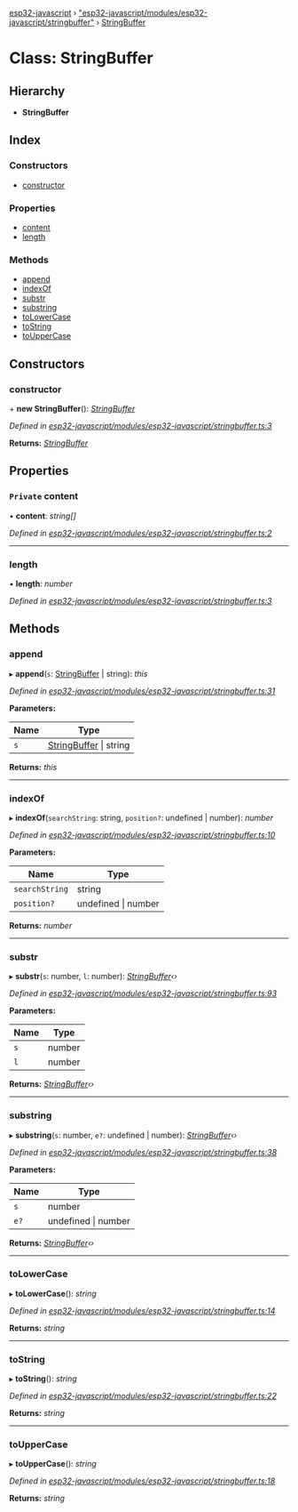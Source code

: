 [esp32-javascript](../README.md) › ["esp32-javascript/modules/esp32-javascript/stringbuffer"](../modules/_esp32_javascript_modules_esp32_javascript_stringbuffer_.md) › [StringBuffer](_esp32_javascript_modules_esp32_javascript_stringbuffer_.stringbuffer.md)

# Class: StringBuffer

## Hierarchy

* **StringBuffer**

## Index

### Constructors

* [constructor](_esp32_javascript_modules_esp32_javascript_stringbuffer_.stringbuffer.md#constructor)

### Properties

* [content](_esp32_javascript_modules_esp32_javascript_stringbuffer_.stringbuffer.md#private-content)
* [length](_esp32_javascript_modules_esp32_javascript_stringbuffer_.stringbuffer.md#length)

### Methods

* [append](_esp32_javascript_modules_esp32_javascript_stringbuffer_.stringbuffer.md#append)
* [indexOf](_esp32_javascript_modules_esp32_javascript_stringbuffer_.stringbuffer.md#indexof)
* [substr](_esp32_javascript_modules_esp32_javascript_stringbuffer_.stringbuffer.md#substr)
* [substring](_esp32_javascript_modules_esp32_javascript_stringbuffer_.stringbuffer.md#substring)
* [toLowerCase](_esp32_javascript_modules_esp32_javascript_stringbuffer_.stringbuffer.md#tolowercase)
* [toString](_esp32_javascript_modules_esp32_javascript_stringbuffer_.stringbuffer.md#tostring)
* [toUpperCase](_esp32_javascript_modules_esp32_javascript_stringbuffer_.stringbuffer.md#touppercase)

## Constructors

###  constructor

\+ **new StringBuffer**(): *[StringBuffer](_esp32_javascript_modules_esp32_javascript_stringbuffer_.stringbuffer.md)*

*Defined in [esp32-javascript/modules/esp32-javascript/stringbuffer.ts:3](https://github.com/marcelkottmann/esp32-javascript/blob/2b53f2e/components/esp32-javascript/modules/esp32-javascript/stringbuffer.ts#L3)*

**Returns:** *[StringBuffer](_esp32_javascript_modules_esp32_javascript_stringbuffer_.stringbuffer.md)*

## Properties

### `Private` content

• **content**: *string[]*

*Defined in [esp32-javascript/modules/esp32-javascript/stringbuffer.ts:2](https://github.com/marcelkottmann/esp32-javascript/blob/2b53f2e/components/esp32-javascript/modules/esp32-javascript/stringbuffer.ts#L2)*

___

###  length

• **length**: *number*

*Defined in [esp32-javascript/modules/esp32-javascript/stringbuffer.ts:3](https://github.com/marcelkottmann/esp32-javascript/blob/2b53f2e/components/esp32-javascript/modules/esp32-javascript/stringbuffer.ts#L3)*

## Methods

###  append

▸ **append**(`s`: [StringBuffer](_esp32_javascript_modules_esp32_javascript_stringbuffer_.stringbuffer.md) | string): *this*

*Defined in [esp32-javascript/modules/esp32-javascript/stringbuffer.ts:31](https://github.com/marcelkottmann/esp32-javascript/blob/2b53f2e/components/esp32-javascript/modules/esp32-javascript/stringbuffer.ts#L31)*

**Parameters:**

Name | Type |
------ | ------ |
`s` | [StringBuffer](_esp32_javascript_modules_esp32_javascript_stringbuffer_.stringbuffer.md) &#124; string |

**Returns:** *this*

___

###  indexOf

▸ **indexOf**(`searchString`: string, `position?`: undefined | number): *number*

*Defined in [esp32-javascript/modules/esp32-javascript/stringbuffer.ts:10](https://github.com/marcelkottmann/esp32-javascript/blob/2b53f2e/components/esp32-javascript/modules/esp32-javascript/stringbuffer.ts#L10)*

**Parameters:**

Name | Type |
------ | ------ |
`searchString` | string |
`position?` | undefined &#124; number |

**Returns:** *number*

___

###  substr

▸ **substr**(`s`: number, `l`: number): *[StringBuffer](_esp32_javascript_modules_esp32_javascript_stringbuffer_.stringbuffer.md)‹›*

*Defined in [esp32-javascript/modules/esp32-javascript/stringbuffer.ts:93](https://github.com/marcelkottmann/esp32-javascript/blob/2b53f2e/components/esp32-javascript/modules/esp32-javascript/stringbuffer.ts#L93)*

**Parameters:**

Name | Type |
------ | ------ |
`s` | number |
`l` | number |

**Returns:** *[StringBuffer](_esp32_javascript_modules_esp32_javascript_stringbuffer_.stringbuffer.md)‹›*

___

###  substring

▸ **substring**(`s`: number, `e?`: undefined | number): *[StringBuffer](_esp32_javascript_modules_esp32_javascript_stringbuffer_.stringbuffer.md)‹›*

*Defined in [esp32-javascript/modules/esp32-javascript/stringbuffer.ts:38](https://github.com/marcelkottmann/esp32-javascript/blob/2b53f2e/components/esp32-javascript/modules/esp32-javascript/stringbuffer.ts#L38)*

**Parameters:**

Name | Type |
------ | ------ |
`s` | number |
`e?` | undefined &#124; number |

**Returns:** *[StringBuffer](_esp32_javascript_modules_esp32_javascript_stringbuffer_.stringbuffer.md)‹›*

___

###  toLowerCase

▸ **toLowerCase**(): *string*

*Defined in [esp32-javascript/modules/esp32-javascript/stringbuffer.ts:14](https://github.com/marcelkottmann/esp32-javascript/blob/2b53f2e/components/esp32-javascript/modules/esp32-javascript/stringbuffer.ts#L14)*

**Returns:** *string*

___

###  toString

▸ **toString**(): *string*

*Defined in [esp32-javascript/modules/esp32-javascript/stringbuffer.ts:22](https://github.com/marcelkottmann/esp32-javascript/blob/2b53f2e/components/esp32-javascript/modules/esp32-javascript/stringbuffer.ts#L22)*

**Returns:** *string*

___

###  toUpperCase

▸ **toUpperCase**(): *string*

*Defined in [esp32-javascript/modules/esp32-javascript/stringbuffer.ts:18](https://github.com/marcelkottmann/esp32-javascript/blob/2b53f2e/components/esp32-javascript/modules/esp32-javascript/stringbuffer.ts#L18)*

**Returns:** *string*
